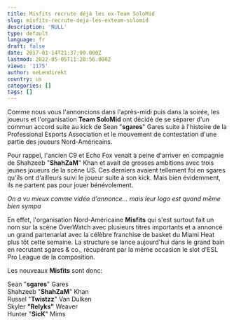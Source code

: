 ```yaml
---
title: Misfits recrute déjà les ex-Team SoloMid
slug: misfits-recrute-deja-les-exteam-solomid
description: 'NULL'
type: default
language: fr
draft: false
date: 2017-01-14T21:37:00.000Z
lastmod: 2022-05-05T11:20:56.000Z
views: '1175'
author: neLendirekt
country: us
categories: []
tags: []
---
```

Comme nous vous l'annoncions dans l'après-midi puis dans la soirée, les joueurs et l'organisation **Team SoloMid** ont décidé de se séparer d'un commun accord suite au kick de Sean "**sgares**" Gares suite à l'histoire de la Professional Esports Association et le mouvement de contestation d'une partie des joueurs Nord-Américains.

Pour rappel, l'ancien C9 et Echo Fox venait à peine d'arriver en compagnie de Shahzeeb "**ShahZaM**" Khan et avait de grosses ambitions avec trois jeunes joueurs de la scène US. Ces derniers avaient tellement foi en sgares qu'ils ont d'ailleurs suivi le joueur suite à son kick. Mais bien évidemment, ils ne partent pas pour jouer bénévolement.

  
_On a vu mieux comme vidéo d'annonce... mais leur logo est quand même bien sympa_

En effet, l'organisation Nord-Américaine **Misfits** qui s'est surtout fait un nom sur la scène OverWatch avec plusieurs titres importants et a annoncé un grand partenariat avec la célèbre franchise de basket du Miami Heat plus tôt cette semaine. La structure se lance aujourd'hui dans le grand bain en recrutant sgares & co., récupérant par la même occasion le slot d'ESL Pro League de la composition.

Les nouveaux **Misfits** sont donc:

Sean "**sgares**" Gares  
Shahzeeb "**ShahZaM**" Khan  
Russel "**Twistzz**" Van Dulken  
Skyler **"Relyks"** Weaver  
Hunter "**SicK**" Mims
